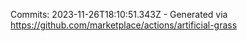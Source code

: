 Commits: 2023-11-26T18:10:51.343Z - Generated via https://github.com/marketplace/actions/artificial-grass
<br>

